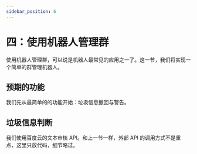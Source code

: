 ```yaml
---
sidebar_position: 6
---
```


# 四：使用机器人管理群

使用机器人管理群，可以说是机器人最常见的应用之一了。这一节，我们将实现一个简单的群管理机器人。

## 预期的功能

我们先从最简单的的功能开始：垃圾信息撤回与警告。

## 垃圾信息判断

我们使用百度云的文本审核 API。和上一节一样，外部 API 的调用方式不是重点，这里只放代码，细节略过。

```python


```